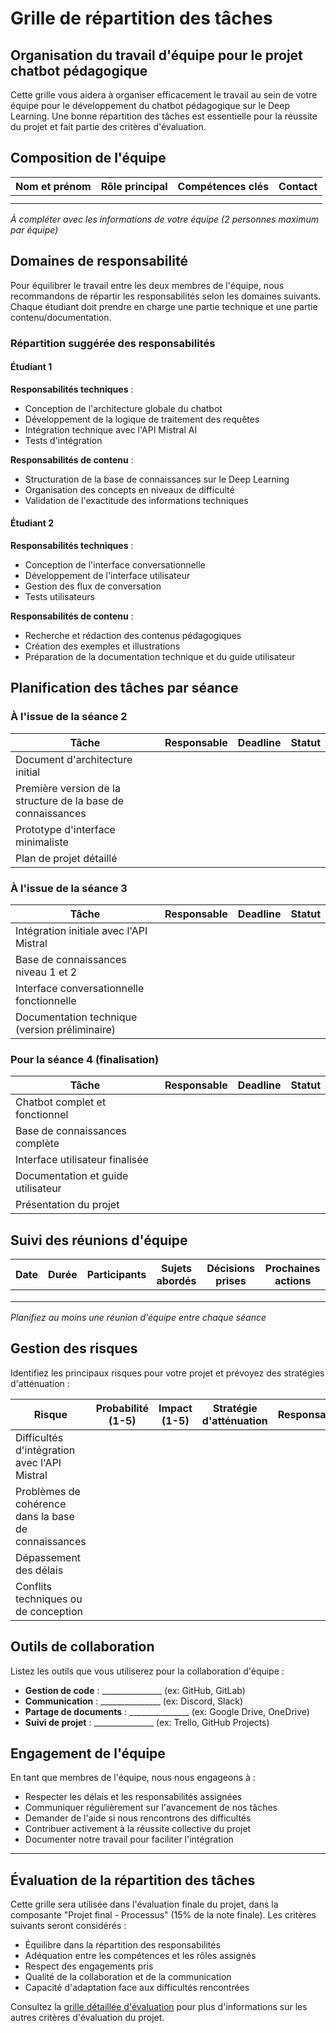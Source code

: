 # Grille de répartition des tâches

## Organisation du travail d'équipe pour le projet chatbot pédagogique

Cette grille vous aidera à organiser efficacement le travail au sein de votre équipe pour le développement du chatbot pédagogique sur le Deep Learning. Une bonne répartition des tâches est essentielle pour la réussite du projet et fait partie des critères d'évaluation.

## Composition de l'équipe

| Nom et prénom | Rôle principal | Compétences clés | Contact |
|---------------|----------------|------------------|---------|
| | | | |
| | | | |

*À compléter avec les informations de votre équipe (2 personnes maximum par équipe)*

## Domaines de responsabilité

Pour équilibrer le travail entre les deux membres de l'équipe, nous recommandons de répartir les responsabilités selon les domaines suivants. Chaque étudiant doit prendre en charge une partie technique et une partie contenu/documentation.

### Répartition suggérée des responsabilités

#### Étudiant 1

**Responsabilités techniques** :
 - Conception de l'architecture globale du chatbot
 - Développement de la logique de traitement des requêtes
 - Intégration technique avec l'API Mistral AI
 - Tests d'intégration

**Responsabilités de contenu** :
 - Structuration de la base de connaissances sur le Deep Learning
 - Organisation des concepts en niveaux de difficulté
 - Validation de l'exactitude des informations techniques

#### Étudiant 2

**Responsabilités techniques** :
 - Conception de l'interface conversationnelle
 - Développement de l'interface utilisateur
 - Gestion des flux de conversation
 - Tests utilisateurs

**Responsabilités de contenu** :
 - Recherche et rédaction des contenus pédagogiques
 - Création des exemples et illustrations
 - Préparation de la documentation technique et du guide utilisateur

## Planification des tâches par séance

### À l'issue de la séance 2

| Tâche | Responsable | Deadline | Statut |
|-------|-------------|----------|--------|
| Document d'architecture initial | | | |
| Première version de la structure de la base de connaissances | | | |
| Prototype d'interface minimaliste | | | |
| Plan de projet détaillé | | | |

### À l'issue de la séance 3

| Tâche | Responsable | Deadline | Statut |
|-------|-------------|----------|--------|
| Intégration initiale avec l'API Mistral | | | |
| Base de connaissances niveau 1 et 2 | | | |
| Interface conversationnelle fonctionnelle | | | |
| Documentation technique (version préliminaire) | | | |

### Pour la séance 4 (finalisation)

| Tâche | Responsable | Deadline | Statut |
|-------|-------------|----------|--------|
| Chatbot complet et fonctionnel | | | |
| Base de connaissances complète | | | |
| Interface utilisateur finalisée | | | |
| Documentation et guide utilisateur | | | |
| Présentation du projet | | | |

## Suivi des réunions d'équipe

| Date | Durée | Participants | Sujets abordés | Décisions prises | Prochaines actions |
|------|-------|--------------|----------------|------------------|-------------------|
| | | | | | |
| | | | | | |
| | | | | | |

*Planifiez au moins une réunion d'équipe entre chaque séance*

## Gestion des risques

Identifiez les principaux risques pour votre projet et prévoyez des stratégies d'atténuation :

| Risque | Probabilité (1-5) | Impact (1-5) | Stratégie d'atténuation | Responsable |
|--------|-------------------|--------------|-------------------------|-------------|
| Difficultés d'intégration avec l'API Mistral | | | | |
| Problèmes de cohérence dans la base de connaissances | | | | |
| Dépassement des délais | | | | |
| Conflits techniques ou de conception | | | | |

## Outils de collaboration

Listez les outils que vous utiliserez pour la collaboration d'équipe :

 - **Gestion de code** : _______________ (ex: GitHub, GitLab)
 - **Communication** : _______________ (ex: Discord, Slack)
 - **Partage de documents** : _______________ (ex: Google Drive, OneDrive)
 - **Suivi de projet** : _______________ (ex: Trello, GitHub Projects)

## Engagement de l'équipe

En tant que membres de l'équipe, nous nous engageons à :
 - Respecter les délais et les responsabilités assignées
 - Communiquer régulièrement sur l'avancement de nos tâches
 - Demander de l'aide si nous rencontrons des difficultés
 - Contribuer activement à la réussite collective du projet
 - Documenter notre travail pour faciliter l'intégration



_______________   _______________

## Évaluation de la répartition des tâches

Cette grille sera utilisée dans l'évaluation finale du projet, dans la composante "Projet final - Processus" (15% de la note finale). Les critères suivants seront considérés :

 - Équilibre dans la répartition des responsabilités
 - Adéquation entre les compétences et les rôles assignés
 - Respect des engagements pris
 - Qualité de la collaboration et de la communication
 - Capacité d'adaptation face aux difficultés rencontrées

Consultez la [grille détaillée d'évaluation](criteres-evaluation.md) pour plus d'informations sur les autres critères d'évaluation du projet.